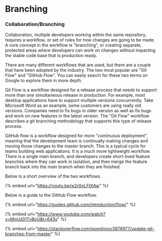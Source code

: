 # Branching

### Collaboration/Branching

Collaboration, multiple developers working within the same repository, requires a workflow, or set of rules for how changes are going to be made. A core concept in the workflow is "branching", or creating separate, protected areas where developers can work on changes without impacting the stable code base that is production ready.

There are many different workflows that are used, but there are a couple that have been adopted by the industry. The two most popular are "Git Flow" and "GitHub Flow". You can easily search for these two terms on Google to explore them in more depth.

Git Flow is a workflow designed for a release process that needs to support more than one simultaneous release in production. For example, most desktop applications have to support multiple versions concurrently. Take Microsoft Word as an example, some customers are using really old versions. Companies need to fix bugs in older version as well as fix bugs and work on new features in the latest version. The "Git Flow" workflow describes a git branching methodology that supports this type of release process.

GitHub flow is a workflow designed for more "continuous deployment", meaning that the development team is continually making changes and moving those changes to the master branch. This is a typical cycle for teams building web applications. It is a much more lightweight workflow. There is a single main branch, and developers create short-lived feature branches where they can work in isolation, and then merge the feature branch back into the main branch when they are finished.

Below is a short overview of the two workflows.

{% embed url="https://youtu.be/w2r0oLFtXAw" %}

Below is a guide to the GitHub Flow workflow.

{% embed url="https://guides.github.com/introduction/flow/" %}

{% embed url="https://www.youtube.com/watch?v=MnUd31TvBoU&t=643s" %}

{% embed url="https://stackoverflow.com/questions/3876977/update-git-branches-from-master" %}

